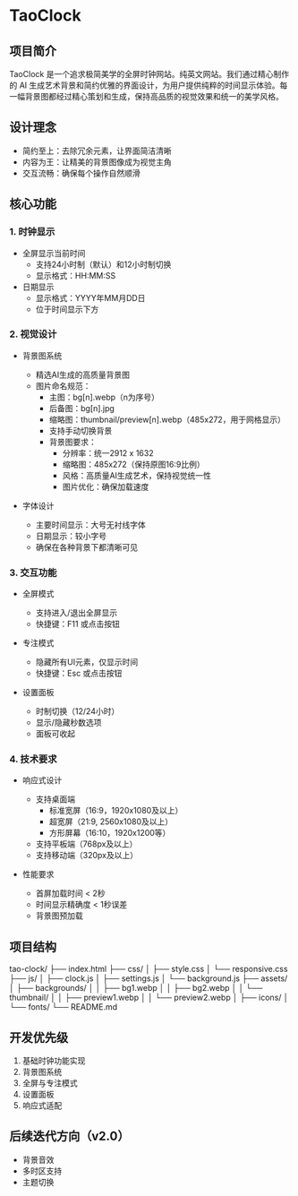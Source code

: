 # TaoClock

## 项目简介
TaoClock 是一个追求极简美学的全屏时钟网站。纯英文网站。我们通过精心制作的 AI 生成艺术背景和简约优雅的界面设计，为用户提供纯粹的时间显示体验。每一幅背景图都经过精心策划和生成，保持高品质的视觉效果和统一的美学风格。

## 设计理念
- 简约至上：去除冗余元素，让界面简洁清晰
- 内容为王：让精美的背景图像成为视觉主角
- 交互流畅：确保每个操作自然顺滑

## 核心功能

### 1. 时钟显示
- 全屏显示当前时间
  * 支持24小时制（默认）和12小时制切换
  * 显示格式：HH:MM:SS
- 日期显示
  * 显示格式：YYYY年MM月DD日
  * 位于时间显示下方

### 2. 视觉设计
- 背景图系统
  * 精选AI生成的高质量背景图
  * 图片命名规范：
    - 主图：bg[n].webp（n为序号）
    - 后备图：bg[n].jpg
    - 缩略图：thumbnail/preview[n].webp（485x272，用于网格显示）
    * 支持手动切换背景
    * 背景图要求：
      - 分辨率：统一2912 x 1632
      - 缩略图：485x272（保持原图16:9比例）
      - 风格：高质量AI生成艺术，保持视觉统一性
      - 图片优化：确保加载速度

- 字体设计
  * 主要时间显示：大号无衬线字体
  * 日期显示：较小字号
  * 确保在各种背景下都清晰可见

### 3. 交互功能
- 全屏模式
  * 支持进入/退出全屏显示
  * 快捷键：F11 或点击按钮
  
- 专注模式
  * 隐藏所有UI元素，仅显示时间
  * 快捷键：Esc 或点击按钮

- 设置面板
  * 时制切换（12/24小时）
  * 显示/隐藏秒数选项
  * 面板可收起

### 4. 技术要求
- 响应式设计
  * 支持桌面端
    - 标准宽屏（16:9，1920x1080及以上）
    - 超宽屏（21:9, 2560x1080及以上）
    - 方形屏幕（16:10，1920x1200等）
  * 支持平板端（768px及以上）
  * 支持移动端（320px及以上）
  
- 性能要求
  * 首屏加载时间 < 2秒
  * 时间显示精确度 < 1秒误差
  * 背景图预加载

## 项目结构 
tao-clock/
├── index.html
├── css/
│ ├── style.css
│ └── responsive.css
├── js/
│ ├── clock.js
│ ├── settings.js
│ └── background.js
├── assets/
│ ├── backgrounds/
│ │ ├── bg1.webp
│ │ ├── bg2.webp
│ │ └── thumbnail/
│ │   ├── preview1.webp
│ │   └── preview2.webp
│ ├── icons/
│ └── fonts/
└── README.md

## 开发优先级
1. 基础时钟功能实现
2. 背景图系统
3. 全屏与专注模式
4. 设置面板
5. 响应式适配

## 后续迭代方向（v2.0）
- 背景音效
- 多时区支持
- 主题切换